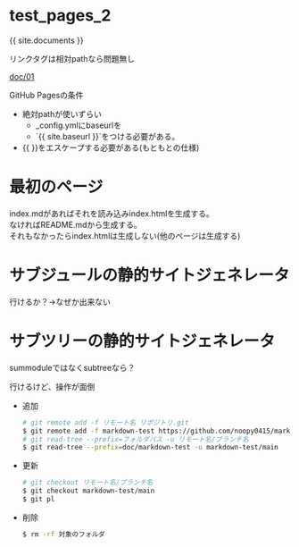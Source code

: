 
# test_pages_2

{{ site.documents }}

リンクタグは相対pathなら問題無し

[doc/01](doc/01.md)

GitHub Pagesの条件

- 絶対pathが使いずらい
  - _config.ymlにbaseurlを
  - \`\{\{ site.baseurl \}\}\`をつける必要がある。
- \{\{  \}\}をエスケープする必要がある(もともとの仕様)

# 最初のページ

index.mdがあればそれを読み込みindex.htmlを生成する。  
なければREADME.mdから生成する。  
それもなかったらindex.htmlは生成しない(他のページは生成する)

# サブジュールの静的サイトジェネレータ

行けるか？→なぜか出来ない

# サブツリーの静的サイトジェネレータ

summoduleではなくsubtreeなら？

行けるけど、操作が面倒

- 追加

    ```sh
    # git remote add -f リモート名 リポジトリ.git
    $ git remote add -f markdown-test https://github.com/noopy0415/markdown-test.git
    # git read-tree --prefix=フォルダパス -u リモート名/ブランチ名
    $ git read-tree --prefix=doc/markdown-test -u markdown-test/main
    ```

- 更新

    ```sh
    # git checkout リモート名/ブランチ名
    $ git checkout markdown-test/main
    $ git pl
    ```

- 削除

    ```sh
    $ rm -rf 対象のフォルダ
    ```

